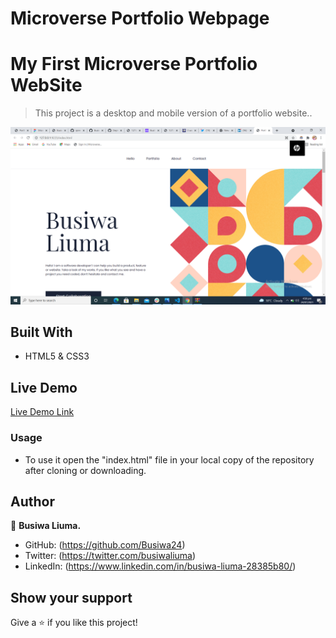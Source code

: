 


# Microverse Portfolio Webpage

# My First Microverse Portfolio WebSite


> This project is a desktop and mobile version of a portfolio website..


![screenshot](screenshot-2.png)


## Built With

- HTML5 & CSS3


## Live Demo

[Live Demo Link](https://busiwa24.github.io/Test-Portfolio/)


### Usage
- To use it open the "index.html" file in your local copy of the repository after cloning or downloading.


## Author

👤 **Busiwa Liuma.**

- GitHub: (https://github.com/Busiwa24)
- Twitter: (https://twitter.com/busiwaliuma)
- LinkedIn: (https://www.linkedin.com/in/busiwa-liuma-28385b80/)



## Show your support

Give a ⭐️ if you like this project!


